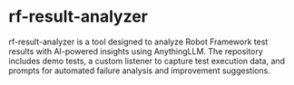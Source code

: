 # rf-result-analyzer
rf-result-analyzer is a tool designed to analyze Robot Framework test results with AI-powered insights using AnythingLLM. The repository includes demo tests, a custom listener to capture test execution data, and prompts for automated failure analysis and improvement suggestions.

